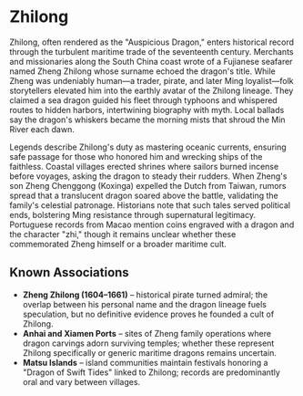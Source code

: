 # Zhilong

Zhilong, often rendered as the "Auspicious Dragon," enters historical record through the turbulent maritime trade of the seventeenth century. Merchants and missionaries along the South China coast wrote of a Fujianese seafarer named Zheng Zhilong whose surname echoed the dragon's title. While Zheng was undeniably human—a trader, pirate, and later Ming loyalist—folk storytellers elevated him into the earthly avatar of the Zhilong lineage. They claimed a sea dragon guided his fleet through typhoons and whispered routes to hidden harbors, intertwining biography with myth. Local ballads say the dragon's whiskers became the morning mists that shroud the Min River each dawn.

Legends describe Zhilong's duty as mastering oceanic currents, ensuring safe passage for those who honored him and wrecking ships of the faithless. Coastal villages erected shrines where sailors burned incense before voyages, asking the dragon to steady their rudders. When Zheng's son Zheng Chenggong (Koxinga) expelled the Dutch from Taiwan, rumors spread that a translucent dragon soared above the battle, validating the family's celestial patronage. Historians note that such tales served political ends, bolstering Ming resistance through supernatural legitimacy. Portuguese records from Macao mention coins engraved with a dragon and the character "zhi," though it remains unclear whether these commemorated Zheng himself or a broader maritime cult.

## Known Associations

- **Zheng Zhilong (1604–1661)** – historical pirate turned admiral; the overlap between his personal name and the dragon lineage fuels speculation, but no definitive evidence proves he founded a cult of Zhilong.
- **Anhai and Xiamen Ports** – sites of Zheng family operations where dragon carvings adorn surviving temples; whether these represent Zhilong specifically or generic maritime dragons remains uncertain.
- **Matsu Islands** – island communities maintain festivals honoring a "Dragon of Swift Tides" linked to Zhilong; records are predominantly oral and vary between villages.

